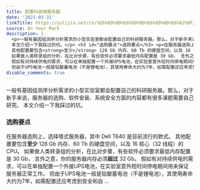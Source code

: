 ```yaml
---
title: 配置科研用服务器
date: '2021-03-31'
linkTitle: https://yulijia.net/cn/%E6%89%80%E6%80%9D%E6%89%80%E6%82%9F/2021/03/31/set-up-a-scientific-server.html
source: On Your Mark
description: |-
  <p>一般有基因组测序分析需求的小型实验室都会配置自己的科研服务器。那么，对于新手来说，服务器的选购、软件安装、系统安全方面的内容都有很多课题需要自己研究。
  本文介绍一下我踩过的坑。</p> <h3 id="选购要点">选购要点</h3> <p>在服务器选购上，选择塔式服务器，其中 Dell T640 是目前流行的款式。
  其他配置要包含<strong>至少</strong> 128 Gb 内存、60 Tb 的硬盘空间，以及 16 核心（32 线程）的 CPU。
  如果做人类转录组的分析，在比对步骤，有些软件必须要求最低内存配置是 30 Gb， 言外之意，你的服务器内存必须<strong>超过</strong> 32 Gb。
  假如有对持续供电的需求，可以在单独配置一个外接UPS电池，在实验室意外短时间停电期间用来保证服务器正常工作。
  但由于UPS电池一般是铅酸蓄电池（不是锂电池），其使用寿命大约为7年，如需配置还应考虑到安全和自 ...
disable_comments: true
---
```

<p>一般有基因组测序分析需求的小型实验室都会配置自己的科研服务器。那么，对于新手来说，服务器的选购、软件安装、系统安全方面的内容都有很多课题需要自己研究。
本文介绍一下我踩过的坑。</p> <h3 id="选购要点">选购要点</h3> <p>在服务器选购上，选择塔式服务器，其中 Dell T640 是目前流行的款式。
其他配置要包含<strong>至少</strong> 128 Gb 内存、60 Tb 的硬盘空间，以及 16 核心（32 线程）的 CPU。
如果做人类转录组的分析，在比对步骤，有些软件必须要求最低内存配置是 30 Gb， 言外之意，你的服务器内存必须<strong>超过</strong> 32 Gb。
假如有对持续供电的需求，可以在单独配置一个外接UPS电池，在实验室意外短时间停电期间用来保证服务器正常工作。
但由于UPS电池一般是铅酸蓄电池（不是锂电池），其使用寿命大约为7年，如需配置还应考虑到安全和自 ...
